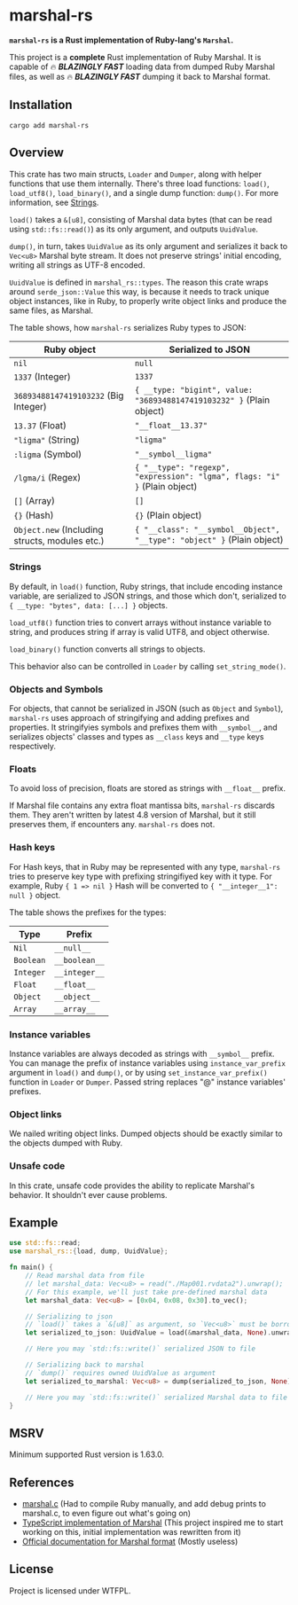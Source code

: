 # marshal-rs

**`marshal-rs` is a Rust implementation of Ruby-lang's `Marshal`.**

This project is a **complete** Rust implementation of Ruby Marshal.
It is capable of :fire: **_BLAZINGLY FAST_** loading data from dumped Ruby Marshal files, as well as :fire: **_BLAZINGLY FAST_** dumping it back to Marshal format.

## Installation

`cargo add marshal-rs`

## Overview

This crate has two main structs, `Loader` and `Dumper`, along with helper functions that use them internally. There's three load functions: `load()`, `load_utf8()`, `load_binary()`, and a single dump function: `dump()`. For more information, see [Strings](#strings).

`load()` takes a `&[u8]`, consisting of Marshal data bytes (that can be read using `std::fs::read()`) as its only argument, and outputs `UuidValue`.

`dump()`, in turn, takes `UuidValue` as its only argument and serializes it back to `Vec<u8>` Marshal byte stream. It does not preserve strings' initial encoding, writing all strings as UTF-8 encoded.

`UuidValue` is defined in `marshal_rs::types`. The reason this crate wraps around `serde_json::Value` this way, is because it needs to track unique object instances, like in Ruby, to properly write object links and produce the same files, as Marshal.

The table shows, how `marshal-rs` serializes Ruby types to JSON:

| Ruby object                                    | Serialized to JSON                                                        |
| ---------------------------------------------- | ------------------------------------------------------------------------- |
| `nil`                                          | `null`                                                                    |
| `1337` (Integer)                               | `1337`                                                                    |
| `36893488147419103232` (Big Integer)           | `{ __type: "bigint", value: "36893488147419103232" }` (Plain object)      |
| `13.37` (Float)                                | `"__float__13.37"`                                                        |
| `"ligma"` (String)                             | `"ligma"`                                                                 |
| `:ligma` (Symbol)                              | `"__symbol__ligma"`                                                       |
| `/lgma/i` (Regex)                              | `{ "__type": "regexp", "expression": "lgma", flags: "i" }` (Plain object) |
| `[]` (Array)                                   | `[]`                                                                      |
| `{}` (Hash)                                    | `{}` (Plain object)                                                       |
| `Object.new` (Including structs, modules etc.) | `{ "__class": "__symbol__Object", "__type": "object" }` (Plain object)    |

### Strings

By default, in `load()` function, Ruby strings, that include encoding instance variable, are serialized to JSON strings, and those which don't, serialized to `{ __type: "bytes", data: [...] }` objects.

`load_utf8()` function tries to convert arrays without instance variable to string, and produces string if array is valid UTF8, and object otherwise.

`load_binary()` function converts all strings to objects.

This behavior also can be controlled in `Loader` by calling `set_string_mode()`.

### Objects and Symbols

For objects, that cannot be serialized in JSON (such as `Object` and `Symbol`), `marshal-rs` uses approach of stringifying and adding prefixes and properties. It stringifyies symbols and prefixes them with `__symbol__`, and serializes objects' classes and types as `__class` keys and `__type` keys respectively.

### Floats

To avoid loss of precision, floats are stored as strings with `__float__` prefix.

If Marshal file contains any extra float mantissa bits, `marshal-rs` discards them. They aren't written by latest 4.8 version of Marshal, but it still preserves them, if encounters any. `marshal-rs` does not.

### Hash keys

For Hash keys, that in Ruby may be represented with any type, `marshal-rs` tries to preserve key type with prefixing stringifiyed key with it type. For example, Ruby `{ 1 => nil }` Hash will be converted to `{ "__integer__1": null }` object.

The table shows the prefixes for the types:

| Type      | Prefix        |
| --------- | ------------- |
| `Nil`     | `__null__`    |
| `Boolean` | `__boolean__` |
| `Integer` | `__integer__` |
| `Float`   | `__float__`   |
| `Object`  | `__object__`  |
| `Array`   | `__array__`   |

### Instance variables

Instance variables are always decoded as strings with `__symbol__` prefix.
You can manage the prefix of instance variables using `instance_var_prefix` argument in `load()` and `dump()`, or by using `set_instance_var_prefix()` function in `Loader` or `Dumper`. Passed string replaces "@" instance variables' prefixes.

### Object links

We nailed writing object links. Dumped objects should be exactly similar to the objects dumped with Ruby.

### Unsafe code

In this crate, unsafe code provides the ability to replicate Marshal's behavior. It shouldn't ever cause problems.

## Example

```rust
use std::fs::read;
use marshal_rs::{load, dump, UuidValue};

fn main() {
    // Read marshal data from file
    // let marshal_data: Vec<u8> = read("./Map001.rvdata2").unwrap();
    // For this example, we'll just take pre-defined marshal data
    let marshal_data: Vec<u8> = [0x04, 0x08, 0x30].to_vec();

    // Serializing to json
    // `load()` takes a `&[u8]` as argument, so `Vec<u8>` must be borrowed
    let serialized_to_json: UuidValue = load(&marshal_data, None).unwrap();

    // Here you may `std::fs::write()` serialized JSON to file

    // Serializing back to marshal
    // `dump()` requires owned UuidValue as argument
    let serialized_to_marshal: Vec<u8> = dump(serialized_to_json, None);

    // Here you may `std::fs::write()` serialized Marshal data to file
}
```

## MSRV

Minimum supported Rust version is 1.63.0.

## References

-   [marshal.c](https://github.com/ruby/ruby/blob/master/marshal.c) (Had to compile Ruby manually, and add debug prints to marshal.c, to even figure out what's going on)
-   [TypeScript implementation of Marshal](https://github.com/hyrious/marshal) (This project inspired me to start working on this, initial implementation was rewritten from it)
-   [Official documentation for Marshal format](https://docs.ruby-lang.org/en/master/marshal_rdoc.html) (Mostly useless)

## License

Project is licensed under WTFPL.
